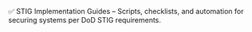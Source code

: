 ✅ STIG Implementation Guides – Scripts, checklists, and automation for securing systems per DoD STIG requirements.
